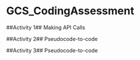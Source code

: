 # GCS_CodingAssessment

##Activity 1##
Making API Calls

##Activity 2##
Pseudocode-to-code

##Activity 3##
Pseudocode-to-code
